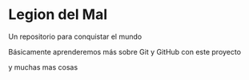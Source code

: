 # Legion del Mal
Un repositorio para conquistar el mundo

Básicamente aprenderemos más sobre Git y GitHub con este proyecto

y muchas mas cosas